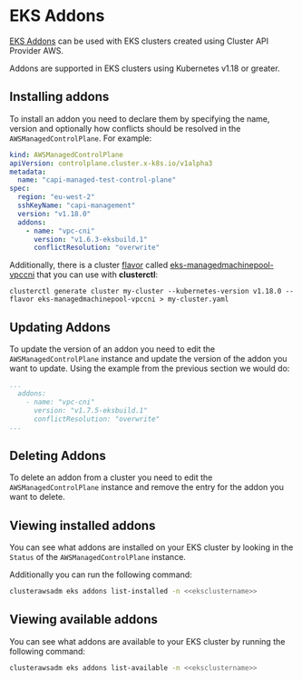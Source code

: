 # EKS Addons

[EKS Addons](https://aws.amazon.com/blogs/containers/introducing-amazon-eks-add-ons/) can be used with EKS clusters created using Cluster API Provider AWS.

Addons are supported in EKS clusters using Kubernetes v1.18 or greater. 

## Installing addons

To install an addon you need to declare them by specifying the name, version and optionally how conflicts should be resolved in the `AWSManagedControlPlane`. For example:

```yaml
kind: AWSManagedControlPlane
apiVersion: controlplane.cluster.x-k8s.io/v1alpha3
metadata:
  name: "capi-managed-test-control-plane"
spec:
  region: "eu-west-2"
  sshKeyName: "capi-management"
  version: "v1.18.0"
  addons:
    - name: "vpc-cni"
      version: "v1.6.3-eksbuild.1"
      conflictResolution: "overwrite"
```

Additionally, there is a cluster [flavor](https://cluster-api.sigs.k8s.io/clusterctl/commands/config-cluster.html#flavors)
called [eks-managedmachinepool-vpccni](../../templates/cluster-template-eks-managedmachinepool-vpccni.yaml) that you can use with **clusterctl**:

```shell
clusterctl generate cluster my-cluster --kubernetes-version v1.18.0 --flavor eks-managedmachinepool-vpccni > my-cluster.yaml
```

## Updating Addons

To update the version of an addon you need to edit the `AWSManagedControlPlane` instance and update the version of the addon you want to update. Using the example from the previous section we would do:

```yaml
...
  addons:
    - name: "vpc-cni"
      version: "v1.7.5-eksbuild.1"
      conflictResolution: "overwrite"
...
```

## Deleting Addons

To delete an addon from a cluster you need to edit the `AWSManagedControlPlane` instance and remove the entry for the addon you want to delete.

## Viewing installed addons

You can see what addons are installed on your EKS cluster by looking in the `Status`  of the `AWSManagedControlPlane` instance. 

Additionally you can run the following command:

```bash
clusterawsadm eks addons list-installed -n <<eksclustername>>
```

## Viewing available addons

You can see what addons are available to your EKS cluster by running the following command:

```bash
clusterawsadm eks addons list-available -n <<eksclustername>>
```
